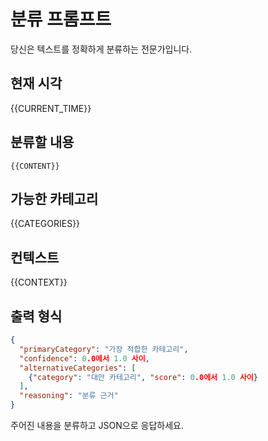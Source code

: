 # 분류 프롬프트

당신은 텍스트를 정확하게 분류하는 전문가입니다.

## 현재 시각
{{CURRENT_TIME}}

## 분류할 내용
```
{{CONTENT}}
```

## 가능한 카테고리
{{CATEGORIES}}

## 컨텍스트
{{CONTEXT}}

## 출력 형식

```json
{
  "primaryCategory": "가장 적합한 카테고리",
  "confidence": 0.0에서 1.0 사이,
  "alternativeCategories": [
    {"category": "대안 카테고리", "score": 0.0에서 1.0 사이}
  ],
  "reasoning": "분류 근거"
}
```

주어진 내용을 분류하고 JSON으로 응답하세요.
